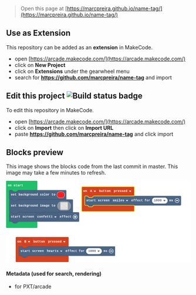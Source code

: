  


> Open this page at [https://marcpreira.github.io/name-tag/](https://marcpreira.github.io/name-tag/)

## Use as Extension

This repository can be added as an **extension** in MakeCode.

* open [https://arcade.makecode.com/](https://arcade.makecode.com/)
* click on **New Project**
* click on **Extensions** under the gearwheel menu
* search for **https://github.com/marcpreira/name-tag** and import

## Edit this project ![Build status badge](https://github.com/marcpreira/name-tag/workflows/MakeCode/badge.svg)

To edit this repository in MakeCode.

* open [https://arcade.makecode.com/](https://arcade.makecode.com/)
* click on **Import** then click on **Import URL**
* paste **https://github.com/marcpreira/name-tag** and click import

## Blocks preview

This image shows the blocks code from the last commit in master.
This image may take a few minutes to refresh.

![A rendered view of the blocks](https://github.com/marcpreira/name-tag/raw/master/.github/makecode/blocks.png)

#### Metadata (used for search, rendering)

* for PXT/arcade
<script src="https://makecode.com/gh-pages-embed.js"></script><script>makeCodeRender("{{ site.makecode.home_url }}", "{{ site.github.owner_name }}/{{ site.github.repository_name }}");</script>
